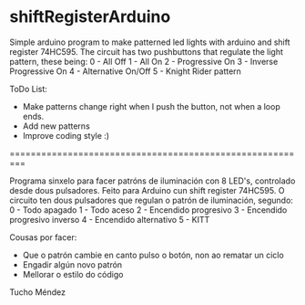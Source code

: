 shiftRegisterArduino
====================

Simple arduino program to make patterned led lights with arduino and shift register 74HC595.
The circuit has two pushbuttons that regulate the light pattern, these being:
0 - All Off
1 - All On
2 - Progressive On
3 - Inverse Progressive On
4 - Alternative On/Off
5 - Knight Rider pattern

ToDo List:
- Make patterns change right when I push the button, not when a loop ends.
- Add new patterns
- Improve coding style :)

=========================================================

Programa sinxelo para facer patróns de iluminación con 8 LED's, controlado desde dous pulsadores. Feito para Arduino cun shift register 74HC595.
O circuito ten dous pulsadores que regulan o patrón de iluminación, segundo:
0 - Todo apagado
1 - Todo aceso
2 - Encendido progresivo
3 - Encendido progresivo inverso
4 - Encendido alternativo
5 - KITT

Cousas por facer:
- Que o patrón cambie en canto pulso o botón, non ao rematar un ciclo
- Engadir algún novo patrón
- Mellorar o estilo do código

Tucho Méndez
